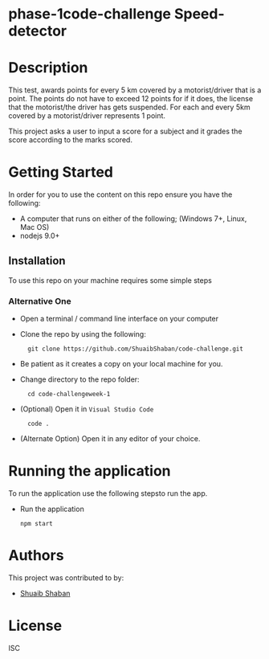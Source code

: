 # phase-1code-challenge Speed-detector

# Description

This test, awards points for every 5 km covered by a motorist/driver that is a point.
The points do not have to exceed 12 points for if it does, the license that the motorist/the driver has gets suspended. For each and every 5km covered by a motorist/driver represents 1 point.

This project asks a user to input a score for a subject and it grades the score according to the marks scored.

# Getting Started
In order for you to use the content on this repo ensure you have the following:

- A computer that runs on either of the following; (Windows 7+, Linux, Mac OS)
- nodejs 9.0+

## Installation

To use this repo on your machine requires some simple steps

### Alternative One

- Open a terminal / command line interface on your computer
- Clone the repo by using the following:

        git clone https://github.com/ShuaibShaban/code-challenge.git

- Be patient as it creates a copy on your local machine for you.
- Change directory to the repo folder:

        cd code-challengeweek-1

- (Optional) Open it in ``Visual Studio Code``

        code .

- (Alternate Option) Open it in any editor of your choice.


# Running the application

To run the application use the following stepsto run the app.

- Run the application

      npm start

# Authors
This project was contributed to by:
- [Shuaib Shaban](https://github.com/ShuaibShaban/)

# License
ISC